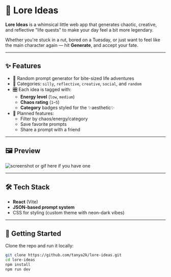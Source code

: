 # 🌌 Lore Ideas

**Lore Ideas** is a whimsical little web app that generates chaotic, creative, and reflective "life quests" to make your day feel a bit more legendary.

Whether you're stuck in a rut, bored on a Tuesday, or just want to feel like the main character again — hit **Generate**, and accept your fate.

---

## ✨ Features

- 🎲 Random prompt generator for bite-sized life adventures  
- 🧠 Categories: `silly`, `reflective`, `creative`, `social`, and `random`  
- 🎛️ Each idea is tagged with:
  - **Energy level** (`low`, `medium`)
  - **Chaos rating** (`1`–`5`)
  - **Category** badges styled for the ✨aesthetic✨
- 💾 Planned features:
  - Filter by chaos/energy/category
  - Save favorite prompts
  - Share a prompt with a friend

---

## 🖼️ Preview

![screenshot or gif here if you have one](#)

---

## 🛠️ Tech Stack

- **React** (Vite)
- **JSON-based prompt system**
- CSS for styling (custom theme with neon-dark vibes)

---

## 🚀 Getting Started

Clone the repo and run it locally:

```bash
git clone https://github.com/tanya2k/lore-ideas.git
cd lore-ideas
npm install
npm run dev
